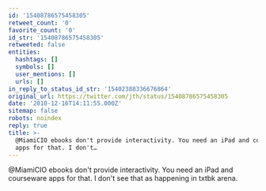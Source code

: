 ```yaml
---
id: '15408786575458305'
retweet_count: '0'
favorite_count: '0'
id_str: '15408786575458305'
retweeted: false
entities:
  hashtags: []
  symbols: []
  user_mentions: []
  urls: []
in_reply_to_status_id_str: '15402388336676864'
original_url: https://twitter.com/jth/status/15408786575458305
date: '2010-12-16T14:11:55.000Z'
sitemap: false
robots: noindex
reply: true
title: >-
  @MiamiCIO ebooks don't provide interactivity. You need an iPad and courseware
  apps for that. I don't…
---
```


@MiamiCIO ebooks don't provide interactivity. You need an iPad and courseware apps for that. I don't see that as happening in txtbk arena.